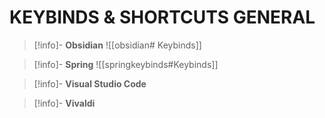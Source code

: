 # KEYBINDS & SHORTCUTS GENERAL
> [!info]- **Obsidian**
>![[obsidian# Keybinds]]

> [!info]- **Spring**
>![[springkeybinds#Keybinds]]

> [!info]- **Visual Studio Code**

> [!info]- **Vivaldi**
>

